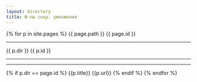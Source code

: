 ```yaml
---
layout: directory
title: Ф-лы сокр. умножения
---
```


{% for p in site.pages %}
  {{ page.path }}
  {{ page.id }}
  <hr />
  {{ p.dir }}
  {{ p.id }}
  <hr />
  <hr />
  {% if p.dir == page.id %}
    {{p.title}}
    {{p.url}}
  {% endif %}
{% endfor %}
